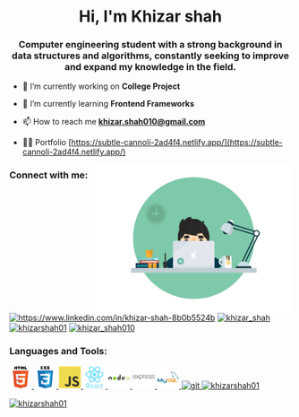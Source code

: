 <h1 align="center">Hi, I'm Khizar shah</h1>
<h3 align="center">Computer engineering student with a strong background in data structures and algorithms, constantly seeking to improve and expand my knowledge in the field.  </h3>

- 🔭 I’m currently working on **College Project**

- 🌱 I’m currently learning **Frontend Frameworks**

- 📫 How to reach me **khizar.shah010@gmail.com**

- 👨‍💻 Portfolio [https://subtle-cannoli-2ad4f4.netlify.app/](https://subtle-cannoli-2ad4f4.netlify.app/)

<img src="https://github.com/nirala69/nirala69/blob/master/70804f7e25b11f29db904f2fa7b4cd9d.gif" width="350" align='right'>

<h3 align="left">Connect with me:</h3>
<p align="left">
  <a href="https://www.linkedin.com/in/khizar-shah-8b0b5524b" target="blank"><img align="center" src="https://raw.githubusercontent.com/rahuldkjain/github-profile-readme-generator/master/src/images/icons/Social/linked-in-alt.svg" alt="https://www.linkedin.com/in/khizar-shah-8b0b5524b" height="30" width="40" /></a>
  <a href="https://www.leetcode.com/khizarshah01" target="blank"><img align="center" src="https://raw.githubusercontent.com/rahuldkjain/github-profile-readme-generator/master/src/images/icons/Social/leet-code.svg" alt="khizar_shah" height="30" width="40" /></a>
  <a href="https://auth.geeksforgeeks.org/user/khizarshah01" target="blank"><img align="center" src="https://raw.githubusercontent.com/rahuldkjain/github-profile-readme-generator/master/src/images/icons/Social/geeks-for-geeks.svg" alt="khizarshah01" height="30" width="40" /></a>
  <a href="https://www.hackerrank.com/khizar_shah010" target="blank"><img align="center" src="https://raw.githubusercontent.com/rahuldkjain/github-profile-readme-generator/master/src/images/icons/Social/hackerrank.svg" alt="khizar_shah010" height="30" width="40" /></a>
</p>


<h3 align="left">Languages and Tools:</h3>
<p align="left"> 
  <a href="https://www.w3.org/html/" target="_blank" rel="noreferrer"> 
    <img src="https://raw.githubusercontent.com/devicons/devicon/master/icons/html5/html5-original-wordmark.svg" alt="html5" width="40" height="40"/> 
  </a> 
  <a href="https://www.w3schools.com/css/" target="_blank" rel="noreferrer"> 
    <img src="https://raw.githubusercontent.com/devicons/devicon/master/icons/css3/css3-original-wordmark.svg" alt="css3" width="40" height="40"/> 
  </a> 
  <a href="https://developer.mozilla.org/en-US/docs/Web/JavaScript" target="_blank" rel="noreferrer"> 
    <img src="https://raw.githubusercontent.com/devicons/devicon/master/icons/javascript/javascript-original.svg" alt="javascript" width="40" height="40"/> 
  </a> 
  <a href="https://reactjs.org/" target="_blank" rel="noreferrer"> 
    <img src="https://raw.githubusercontent.com/devicons/devicon/master/icons/react/react-original-wordmark.svg" alt="react" width="40" height="40"/> 
  </a>
  <a href="https://nodejs.org" target="_blank" rel="noreferrer"> 
    <img src="https://raw.githubusercontent.com/devicons/devicon/master/icons/nodejs/nodejs-original-wordmark.svg" alt="nodejs" width="40" height="40"/> 
  </a> 
  <a href="https://expressjs.com" target="_blank" rel="noreferrer"> 
    <img src="https://raw.githubusercontent.com/devicons/devicon/master/icons/express/express-original-wordmark.svg" alt="express" width="40" height="40"/> 
  </a> 
  <a href="https://www.mysql.com/" target="_blank" rel="noreferrer"> 
    <img src="https://raw.githubusercontent.com/devicons/devicon/master/icons/mysql/mysql-original-wordmark.svg" alt="mysql" width="40" height="40"/> 
  </a> 
  <a href="https://git-scm.com/" target="_blank" rel="noreferrer"> 
    <img src="https://www.vectorlogo.zone/logos/git-scm/git-scm-icon.svg" alt="git" width="40" height="40"/> 
  </a>
  <a href="https://getbootstrap.com" target="_blank" rel="noreferrer"> 
    <img src="https://raw.githubusercontent.com/devicons/devicon/master/icons/bootstrap
 </p>

<p><img align="center" src="https://github-readme-stats.vercel.app/api/top-langs?username=khizarshah01&show_icons=true&locale=en&layout=compact" alt="khizarshah01" /></p>

<p><img align="center" src="https://github-readme-streak-stats.herokuapp.com/?user=khizarshah01&" alt="khizarshah01" /></p>



